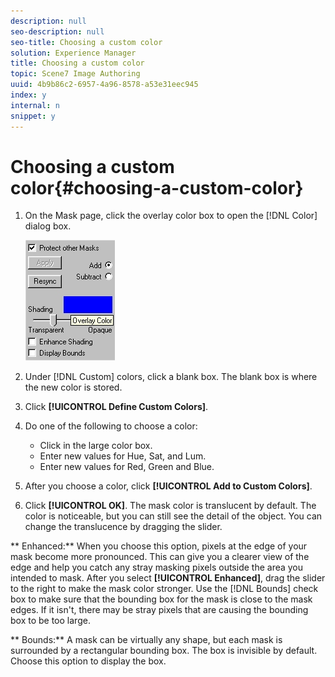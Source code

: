 ```yaml
---
description: null
seo-description: null
seo-title: Choosing a custom color
solution: Experience Manager
title: Choosing a custom color
topic: Scene7 Image Authoring
uuid: 4b9b86c2-6957-4a96-8578-a53e31eec945
index: y
internal: n
snippet: y
---
```


# Choosing a custom color{#choosing-a-custom-color}

1. On the Mask page, click the overlay color box to open the [!DNL Color] dialog box.

   ![](assets/mask_pg.png)

1. Under [!DNL Custom] colors, click a blank box. The blank box is where the new color is stored.
1. Click **[!UICONTROL Define Custom Colors]**.
1. Do one of the following to choose a color:

    * Click in the large color box. 
    * Enter new values for Hue, Sat, and Lum. 
    * Enter new values for Red, Green and Blue.

1. After you choose a color, click **[!UICONTROL Add to Custom Colors]**.
1. Click **[!UICONTROL OK]**.
The mask color is translucent by default. The color is noticeable, but you can still see the detail of the object. You can change the translucence by dragging the slider.

** Enhanced:** When you choose this option, pixels at the edge of your mask become more pronounced. This can give you a clearer view of the edge and help you catch any stray masking pixels outside the area you intended to mask. After you select **[!UICONTROL Enhanced]**, drag the slider to the right to make the mask color stronger. Use the [!DNL Bounds] check box to make sure that the bounding box for the mask is close to the mask edges. If it isn't, there may be stray pixels that are causing the bounding box to be too large.

** Bounds:** A mask can be virtually any shape, but each mask is surrounded by a rectangular bounding box. The box is invisible by default. Choose this option to display the box. 
